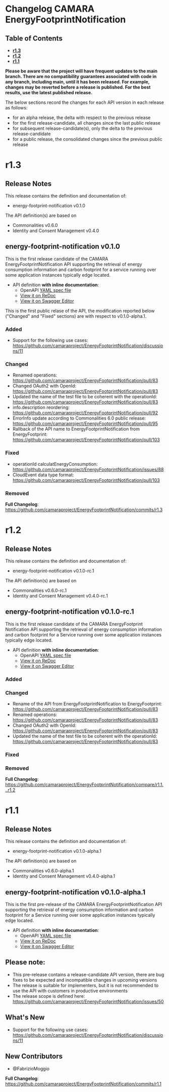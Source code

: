 
# Changelog CAMARA EnergyFootprintNotification

## Table of Contents

- **[r1.3](#r13)**
- **[r1.2](#r12)**
- **[r1.1](#r11)**

**Please be aware that the project will have frequent updates to the main branch. There are no compatibility guarantees associated with code in any branch, including main, until it has been released. For example, changes may be reverted before a release is published. For the best results, use the latest published release.**

The below sections record the changes for each API version in each release as follows:

* for an alpha release, the delta with respect to the previous release
* for the first release-candidate, all changes since the last public release
* for subsequent release-candidate(s), only the delta to the previous release-candidate
* for a public release, the consolidated changes since the previous public release

# r1.3

## Release Notes

This release contains the definition and documentation of:
* energy-footprint-notification v0.1.0

The API definition(s) are based on
* Commonalities v0.6.0
* Identity and Consent Management v0.4.0

## energy-footprint-notification v0.1.0
This is the first release candidate of the CAMARA EnergyFootprintNotification API supporting the retrieval of energy consumption information and carbon footprint for a service running over some application instances typically edge located.

- API definition **with inline documentation**:
  - OpenAPI [YAML spec file](https://github.com/camaraproject/EnergyFootprintNotification/blob/r1.3/code/API_definitions/energy-footprint.yaml)
  - [View it on ReDoc](https://redocly.github.io/redoc/?url=https://raw.githubusercontent.com/camaraproject/EnergyFootprintNotification/r1.3/code/API_definitions/energy-footprint.yaml&nocors)
  - [View it on Swagger Editor](https://camaraproject.github.io/swagger-ui/?url=https://raw.githubusercontent.com/camaraproject/EnergyFootprintNotification/r1.3/code/API_definitions/energy-footprint.yaml)

This is the first public relase of the API, the modification reported below ("Changed" and "Fixed" sections) are with respect to v0.1.0-alpha.1.

### Added
* Support for the following use cases: https://github.com/camaraproject/EnergyFootprintNotification/discussions/11
  
### Changed
* Renamed operations: https://github.com/camaraproject/EnergyFootprintNotification/pull/83 
* Changed OAuth2 with OpenId: https://github.com/camaraproject/EnergyFootprintNotification/pull/83
* Updated the name of the test file to be coherent with the operationId: https://github.com/camaraproject/EnergyFootprintNotification/pull/83
* info.description reordering: https://github.com/camaraproject/EnergyFootprintNotification/pull/92
* ErrorInfo update according to Commonalities 6.0 public release: https://github.com/camaraproject/EnergyFootprintNotification/pull/95
* Rallback of the API name to EnergyFootprintNotification from EnergyFootprint: https://github.com/camaraproject/EnergyFootprintNotification/pull/103


### Fixed
* operationId calculatEnergyConsumption: https://github.com/camaraproject/EnergyFootprintNotification/issues/88
* CloudEvent data type format: https://github.com/camaraproject/EnergyFootprintNotification/pull/103
  
### Removed

**Full Changelog**: https://github.com/camaraproject/EnergyFootprintNotification/commits/r1.3

# r1.2

## Release Notes

This release contains the definition and documentation of:
* energy-footprint-notification v0.1.0-rc.1

The API definition(s) are based on
* Commonalities v0.6.0-rc.1
* Identity and Consent Management v0.4.0-rc.1

## energy-footprint-notification v0.1.0-rc.1
This is the first release candidate of the CAMARA EnergyFootprint Notification API supporting the retrieval of energy consumption information and carbon footprint for a Service running over some application instances typically edge located.

- API definition **with inline documentation**:
  - OpenAPI [YAML spec file](https://github.com/camaraproject/EnergyFootprintNotification/blob/r1.2/code/API_definitions/energy-footprint-notification.yaml)
  - [View it on ReDoc](https://redocly.github.io/redoc/?url=https://raw.githubusercontent.com/camaraproject/EnergyFootprintNotification/r1.2/code/API_definitions/energy-footprint-notification.yaml&nocors)
  - [View it on Swagger Editor](https://camaraproject.github.io/swagger-ui/?url=https://raw.githubusercontent.com/camaraproject/EnergyFootprintNotification/r1.2/code/API_definitions/energy-footprint-notification.yaml)

### Added

### Changed

* Rename of the API from EnergyFootprintNotification to EnergyFootprint: https://github.com/camaraproject/EnergyFootprintNotification/pull/83
* Renamed operations: https://github.com/camaraproject/EnergyFootprintNotification/pull/83 
* Changed OAuth2 with OpenId: https://github.com/camaraproject/EnergyFootprintNotification/pull/83
* Updated the name of the test file to be coherent with the operationId: https://github.com/camaraproject/EnergyFootprintNotification/pull/83

### Fixed

### Removed

**Full Changelog**: https://github.com/camaraproject/EnergyFootprintNotification/compare/r1.1...r1.2

# r1.1

## Release Notes

This release contains the definition and documentation of:
* energy-footprint-notification v0.1.0-alpha.1

The API definition(s) are based on
* Commonalities v0.6.0-alpha.1
* Identity and Consent Management v0.4.0-alpha.1

## energy-footprint-notification v0.1.0-alpha.1
This is the first pre-release of the CAMARA EnergyFootprintNotification API supporting the retrieval of energy consumption information and carbon footprint for a Service running over some application instances typically edge located.

- API definition **with inline documentation**:
  - OpenAPI [YAML spec file](https://github.com/camaraproject/EnergyFootprintNotification/blob/r1.1/code/API_definitions/energy-footprint-notification.yaml)
  - [View it on ReDoc](https://redocly.github.io/redoc/?url=https://raw.githubusercontent.com/camaraproject/EnergyFootprintNotification/r1.1/code/API_definitions/energy-footprint-notification.yaml&nocors)
  - [View it on Swagger Editor](https://camaraproject.github.io/swagger-ui/?url=https://raw.githubusercontent.com/camaraproject/EnergyFootprintNotification/r1.1/code/API_definitions/energy-footprint-notification.yaml)

## Please note:

- This pre-release contains a release-candidate API version, there are bug fixes to be expected and incompatible changes in upcoming versions 
- The release is suitable for implementers, but it is not recommended to use the API with customers in productive environments
- The release scope is defined here: https://github.com/camaraproject/EnergyFootprintNotification/issues/50

## What's New

* Support for the following use cases: https://github.com/camaraproject/EnergyFootprintNotification/discussions/11

## New Contributors
* @FabrizioMoggio

**Full Changelog**: https://github.com/camaraproject/EnergyFootprintNotification/commits/r1.1
